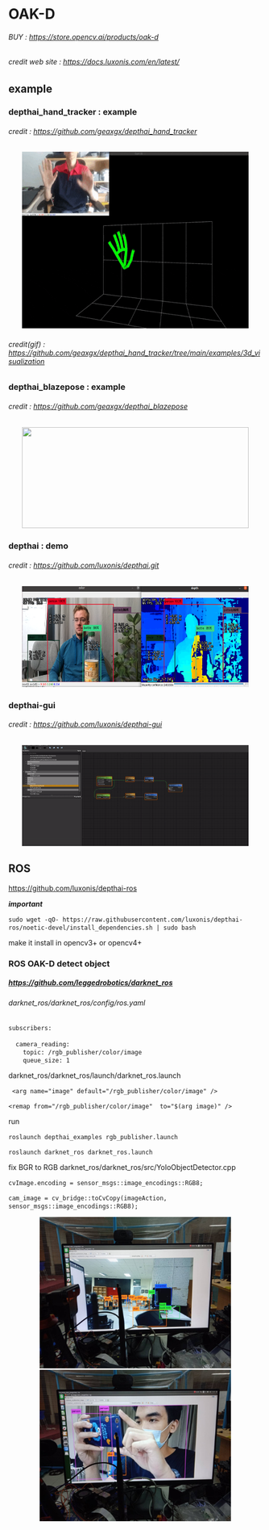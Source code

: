 # OAK-D
###### BUY : https://store.opencv.ai/products/oak-d
###### credit web site  : https://docs.luxonis.com/en/latest/

## example

### depthai_hand_tracker : example
###### credit : https://github.com/geaxgx/depthai_hand_tracker
<p align="center">
<img src="img/3d.gif" width="450" height="350">
</p>

###### credit(gif) : https://github.com/geaxgx/depthai_hand_tracker/tree/main/examples/3d_visualization

### depthai_blazepose : example
###### credit : https://github.com/geaxgx/depthai_blazepose
<p align="center">
<img src="img/taichi.gif" width="450" height="200">
</p>

### depthai : demo
###### credit : https://github.com/luxonis/depthai.git
<p align="center">
<img src="img/depthai.png" width="450" height="200">
</p>

### depthai-gui
###### credit : https://github.com/luxonis/depthai-gui
<p align="center">
<img src="img/GUI.gif" width="450" height="200">
</p>

## ROS
https://github.com/luxonis/depthai-ros

***important***
```
sudo wget -qO- https://raw.githubusercontent.com/luxonis/depthai-ros/noetic-devel/install_dependencies.sh | sudo bash
```
make it install in opencv3+ or opencv4+
### ROS OAK-D detect object
##### https://github.com/leggedrobotics/darknet_ros
###### darknet_ros/darknet_ros/config/ros.yaml
```
subscribers:

  camera_reading:
    topic: /rgb_publisher/color/image
    queue_size: 1
```
darknet_ros/darknet_ros/launch/darknet_ros.launch
```
 <arg name="image" default="/rgb_publisher/color/image" />
 ```
 ```
 <remap from="/rgb_publisher/color/image"  to="$(arg image)" />
 ```
 run
 ```
 roslaunch depthai_examples rgb_publisher.launch
 ```
 ```
 roslaunch darknet_ros darknet_ros.launch
 ```
 fix BGR to RGB
 darknet_ros/darknet_ros/src/YoloObjectDetector.cpp
 ```
 cvImage.encoding = sensor_msgs::image_encodings::RGB8;
 ```
 ```
 cam_image = cv_bridge::toCvCopy(imageAction, sensor_msgs::image_encodings::RGB8);
 ```
 <p align="center">
<img src="img/112599.jpg"  width="380" height="300">   <img src="img/112600.jpg" width="380" height="300">
</p>
